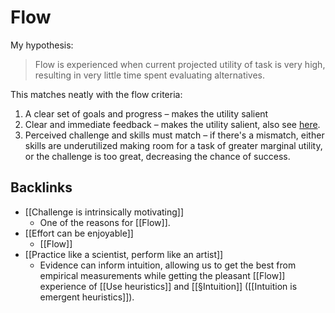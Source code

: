 # Flow
My hypothesis:

> Flow is experienced when current projected utility of task is very high, resulting in very little time spent evaluating alternatives.

This matches neatly with the flow criteria:

1. A clear set of goals and progress – makes the utility salient
2. Clear and immediate feedback – makes the utility salient, also see [here](#feedback).
3. Perceived challenge and skills must match – if there's a mismatch, either skills are underutilized making room for a task of greater marginal utility, or the challenge is too great, decreasing the chance of success.

## Backlinks
* [[Challenge is intrinsically motivating]]
	* One of the reasons for [[Flow]].
* [[Effort can be enjoyable]]
	* [[Flow]]
* [[Practice like a scientist, perform like an artist]]
	* Evidence can inform intuition, allowing us to get the best from empirical measurements while getting the pleasant [[Flow]] experience of [[Use heuristics]] and [[§Intuition]] ([[Intuition is emergent heuristics]]).

<!-- #Life -->

<!-- {BearID:17FE1591-0E18-425E-ACFB-DEB86207B76C-15756-00001303638AFAF7} -->

